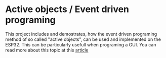 # Active objects / Event driven programing

This project includes and demostrates, how the event driven programing method of so called "active objects", can be used and implemented on the ESP32. This can be particularly usefull when programing a GUI. You can read more about this topic at this [article](https://www.youtube.com/redirect?event=video_description&redir_token=QUFFLUhqa0c0TFJ0ei1RbG82TWdzdl9Yc3hHVXUwQ0Vjd3xBQ3Jtc0ttZ0JncmlBSHlNVXpYT292LUEtOGFwRU5INW9aR21pd3k2RFA2X1d5MXVVRWxDcmlFNUZiOUxyNldBd1JqNE54b3V0TWZMVkNwdUxwalFrZF9VQ28tQTJwYlJXd2QyclltVm04cEFpam5maUk2MG1GSQ&q=https%3A%2F%2Fwww.state-machine.com%2Fdoc%2FSutter2010a.pdf&v=l69ghMpsp6w)
